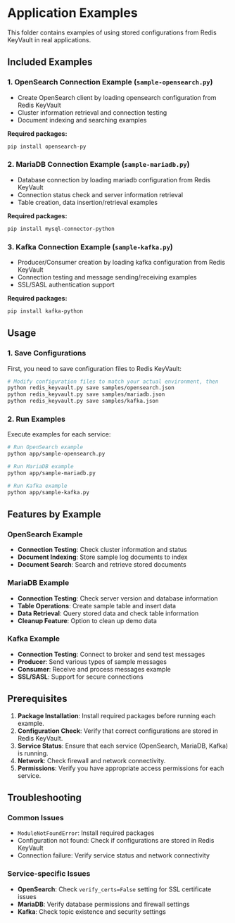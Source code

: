 # Application Examples

This folder contains examples of using stored configurations from Redis KeyVault in real applications.

## Included Examples

### 1. OpenSearch Connection Example (`sample-opensearch.py`)
- Create OpenSearch client by loading opensearch configuration from Redis KeyVault
- Cluster information retrieval and connection testing
- Document indexing and searching examples

**Required packages:**
```bash
pip install opensearch-py
```

### 2. MariaDB Connection Example (`sample-mariadb.py`)
- Database connection by loading mariadb configuration from Redis KeyVault
- Connection status check and server information retrieval
- Table creation, data insertion/retrieval examples

**Required packages:**
```bash
pip install mysql-connector-python
```

### 3. Kafka Connection Example (`sample-kafka.py`)
- Producer/Consumer creation by loading kafka configuration from Redis KeyVault
- Connection testing and message sending/receiving examples
- SSL/SASL authentication support

**Required packages:**
```bash
pip install kafka-python
```

## Usage

### 1. Save Configurations
First, you need to save configuration files to Redis KeyVault:

```bash
# Modify configuration files to match your actual environment, then
python redis_keyvault.py save samples/opensearch.json
python redis_keyvault.py save samples/mariadb.json
python redis_keyvault.py save samples/kafka.json
```

### 2. Run Examples

Execute examples for each service:

```bash
# Run OpenSearch example
python app/sample-opensearch.py

# Run MariaDB example
python app/sample-mariadb.py

# Run Kafka example
python app/sample-kafka.py
```

## Features by Example

### OpenSearch Example
- **Connection Testing**: Check cluster information and status
- **Document Indexing**: Store sample log documents to index
- **Document Search**: Search and retrieve stored documents

### MariaDB Example
- **Connection Testing**: Check server version and database information
- **Table Operations**: Create sample table and insert data
- **Data Retrieval**: Query stored data and check table information
- **Cleanup Feature**: Option to clean up demo data

### Kafka Example
- **Connection Testing**: Connect to broker and send test messages
- **Producer**: Send various types of sample messages
- **Consumer**: Receive and process messages example
- **SSL/SASL**: Support for secure connections

## Prerequisites

1. **Package Installation**: Install required packages before running each example.
2. **Configuration Check**: Verify that correct configurations are stored in Redis KeyVault.
3. **Service Status**: Ensure that each service (OpenSearch, MariaDB, Kafka) is running.
4. **Network**: Check firewall and network connectivity.
5. **Permissions**: Verify you have appropriate access permissions for each service.

## Troubleshooting

### Common Issues
- `ModuleNotFoundError`: Install required packages
- Configuration not found: Check if configurations are stored in Redis KeyVault
- Connection failure: Verify service status and network connectivity

### Service-specific Issues
- **OpenSearch**: Check `verify_certs=False` setting for SSL certificate issues
- **MariaDB**: Verify database permissions and firewall settings
- **Kafka**: Check topic existence and security settings
